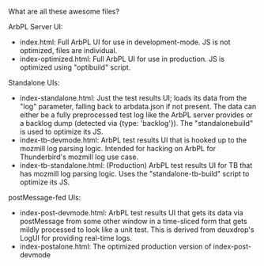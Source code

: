 What are all these awesome files?

ArbPL Server UI:

- index.html: Full ArbPL UI for use in development-mode.  JS is not optimized,
  files are individual.
- index-optimized.html: Full ArbPL UI for use in production.  JS is optimized
  using "optibuild" script.

Standalone UIs:

- index-standalone.html: Just the test results UI; loads its data from the
  "log" parameter, falling back to arbdata.json if not present.  The data can
  either be a fully preprocessed test log like the ArbPL server provides or a
  backlog dump (detected via {type: 'backlog'}).
  The "standalonebuild" is used to optimize its JS.
- index-tb-devmode.html: ArbPL test results UI that is hooked up to the mozmill
  log parsing logic.  Intended for hacking on ArbPL for Thunderbird's mozmill
  log use case.
- index-tb-standalone.html: (Production) ArbPL test results UI for TB that has
  mozmill log parsing logic.  Uses the "standalone-tb-build" script to optimize
  its JS.

postMessage-fed UIs:

- index-post-devmode.html: ArbPL test results UI that gets its data via
  postMessage from some other window in a time-sliced form that gets mildly
  processed to look like a unit test.  This is derived from deuxdrop's LogUI
  for providing real-time logs.
- index-postalone.html: The optimized production version of index-post-devmode
